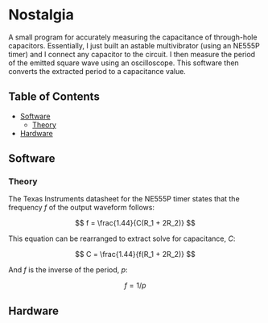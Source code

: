 # Nostalgia
A small program for accurately measuring the capacitance of through-hole capacitors. Essentially, I just built
an astable multivibrator (using an NE555P timer) and I connect any capacitor to the circuit. I then measure
the period of the emitted square wave using an oscilloscope. This software then converts the extracted period
to a capacitance value.
## Table of Contents
- [Software](#software)
    - [Theory](#theory)
- [Hardware](#hardware)

## Software
### Theory
The Texas Instruments datasheet for the NE555P timer states that the frequency $f$ of the output waveform
follows:

$$
f = \frac{1.44}{C(R_1 + 2R_2)}
$$

This equation can be rearranged to extract solve for capacitance, $C$:

$$
C = \frac{1.44}{f(R_1 + 2R_2)}
$$

And $f$ is the inverse of the period, $p$:

$$
f = 1 / p
$$

## Hardware
